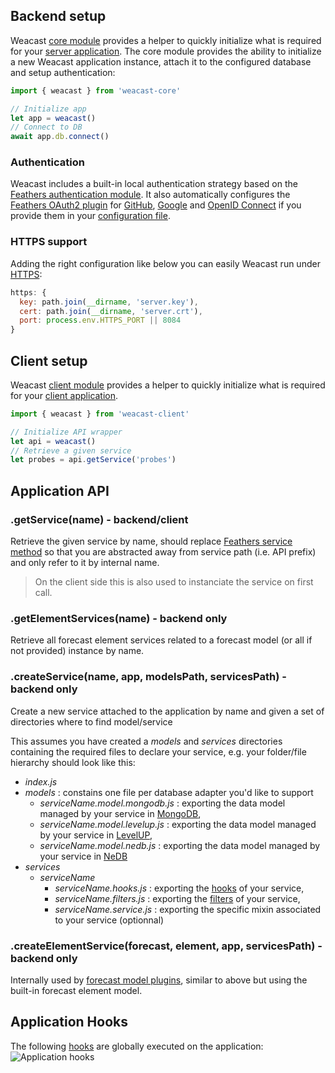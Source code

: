 ## Backend setup

Weacast [core module](https://github.com/weacast/weacast-core) provides a helper to quickly initialize what is required for your [server application](https://docs.feathersjs.com/api/application.html). The core module provides the ability to initialize a new Weacast application instance, attach it to the configured database and setup authentication:
```javascript
import { weacast } from 'weacast-core'

// Initialize app
let app = weacast()
// Connect to DB
await app.db.connect()
```

### Authentication

Weacast includes a built-in local authentication strategy based on the [Feathers authentication module](https://docs.feathersjs.com/api/authentication/server.html). It also automatically configures the [Feathers OAuth2 plugin](https://docs.feathersjs.com/api/authentication/oauth2.html) for [GitHub](https://github.com/jaredhanson/passport-github), [Google](https://github.com/jaredhanson/passport-google-oauth2) and [OpenID Connect](https://github.com/kalisio/passport-openidconnect) if you provide them in your [configuration file](../guides/BASICS.MD#configuring).

### HTTPS support

Adding the right configuration like below you can easily Weacast run under [HTTPS](https://docs.feathersjs.com/api/express.html#https):
```javascript
https: {
  key: path.join(__dirname, 'server.key'),
  cert: path.join(__dirname, 'server.crt'),
  port: process.env.HTTPS_PORT || 8084
}
```

## Client setup

Weacast [client module](https://github.com/weacast/weacast-client) provides a helper to quickly initialize what is required for your [client application](https://docs.feathersjs.com/api/client.html).
```javascript
import { weacast } from 'weacast-client'

// Initialize API wrapper
let api = weacast()
// Retrieve a given service
let probes = api.getService('probes')
```

## Application API

### .getService(name) - backend/client

Retrieve the given service by name, should replace [Feathers service method](https://docs.feathersjs.com/api/application.html#servicepath) so that you are abstracted away from service path (i.e. API prefix) and only refer to it by internal name.

> On the client side this is also used to instanciate the service on first call.

### .getElementServices(name) - backend only

Retrieve all forecast element services related to a forecast model (or all if not provided) instance by name.

### .createService(name, app, modelsPath, servicesPath) - backend only

Create a new service attached to the application by name and given a set of directories where to find model/service

This assumes you have created a *models* and *services* directories containing the required files to declare your service, e.g. your folder/file hierarchy should look like this:
* *index.js*
* *models* : constains one file per database adapter you'd like to support
  * *serviceName.model.mongodb.js* : exporting the data model managed by your service in [MongoDB](https://docs.feathersjs.com/api/databases/mongodb.html), 
  * *serviceName.model.levelup.js* : exporting the data model managed by your service in [LevelUP](https://github.com/feathersjs/feathers-levelup), 
  * *serviceName.model.nedb.js* : exporting the data model managed by your service in [NeDB](https://docs.feathersjs.com/api/databases/nedb.html)
* *services*
  * *serviceName*
    * *serviceName.hooks.js* : exporting the [hooks](https://docs.feathersjs.com/api/hooks.html) of your service, 
    * *serviceName.filters.js* : exporting the [filters](https://docs.feathersjs.com/api/events.html#event-filtering) of your service, 
    * *serviceName.service.js* : exporting the specific mixin associated to your service (optionnal)
    
### .createElementService(forecast, element, app, servicesPath) - backend only

Internally used by [forecast model plugins](./PLUGIN.MD), similar to above but using the built-in forecast element model.

## Application Hooks

The following [hooks](./HOOKS.MD) are globally executed on the application:
![Application hooks](https://cdn.rawgit.com/weacast/weacast-docs/9d7ac840bd860ce612ffe098f1b8c1027de8d914/images/Application%20Hooks%20Diagram.svg)
